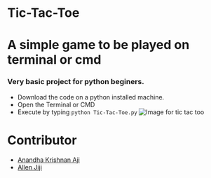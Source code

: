 # Tic-Tac-Toe
# A simple game to be played on terminal or cmd
### Very basic project for python beginers.
- Download the code on a python installed machine.
- Open the Terminal or CMD
- Execute by typing  `python Tic-Tac-Toe.py` 
 ![Image for tic tac too](https://upload.wikimedia.org/wikipedia/commons/thumb/3/32/Tic_tac_toe.svg/1200px-Tic_tac_toe.svg.png)

# Contributor
* [Anandha Krishnan Aji](https://github.com/anandhakrishnanaji)
* [Allen Jiji](https://github.com/allenjiji/ResQ)
